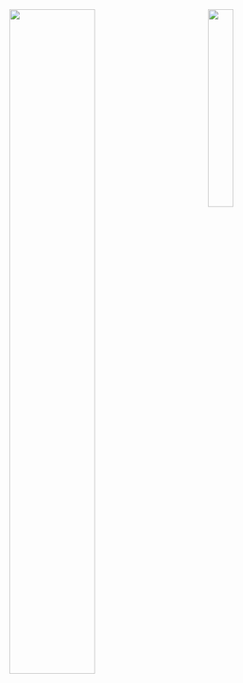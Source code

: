 
<img width="55%" align="left" src="https://github-readme-stats.vercel.app/api?username=angelsalascalvo&show_icons=true&hide_border=true&count_private=true&title_color=000&text_color=566573&icon_color=000" />

<img width="30%" align="right" src="https://s4.gifyu.com/images/transparent.gif" />
 
